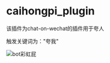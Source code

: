 # caihongpi_plugin

该插件为chat-on-wechat的插件用于夸人

触发关键词为："夸我"

![bot彩虹屁](https://github.com/Wyh602683200/caihongpi/assets/155012405/f7dc16d9-7106-41e8-b96d-0f2132b14cbf)
